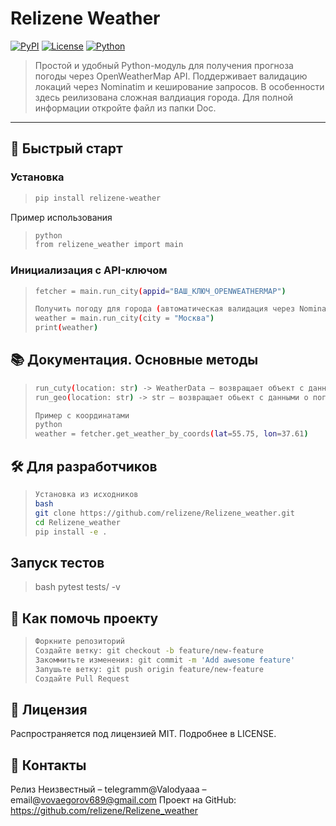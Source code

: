 # Relizene Weather

[![PyPI](https://img.shields.io/pypi/v/relizene-weather?color=blue)](https://pypi.org/project/relizene-weather/)
[![License](https://img.shields.io/badge/License-MIT-green.svg)](https://opensource.org/licenses/MIT)
[![Python](https://img.shields.io/badge/Python-3.8%2B-blue)](https://www.python.org/)

> Простой и удобный Python-модуль для получения прогноза погоды через OpenWeatherMap API. 
> Поддерживает валидацию локаций через Nominatim и кеширование запросов.
> В особенности здесь реилизована сложная валдиация города. Для полной информации откройте файл из папки Doc.

---

## 🚀 Быстрый старт

### Установка
> ```bash
> pip install relizene-weather

Пример использования
> ```bash
> python
> from relizene_weather import main
>

### Инициализация с API-ключом
> ```bash
> fetcher = main.run_city(appid="ВАШ_КЛЮЧ_OPENWEATHERMAP")
> 
> Получить погоду для города (автоматическая валидация через Nominatim)
> weather = main.run_city(city = "Москва")
> print(weather)
>

## 📚 Документация. Основные методы
> ```bash
> run_cuty(location: str) -> WeatherData – возвращает объект с данными о погоде.
> run_geo(location: str) -> str – возвращает обьект с данными о погоде.
> 
> Пример с координатами
> python
> weather = fetcher.get_weather_by_coords(lat=55.75, lon=37.61)
>

## 🛠️ Для разработчиков
> ```bash
> Установка из исходников
> bash
> git clone https://github.com/relizene/Relizene_weather.git
> cd Relizene_weather
> pip install -e .
>

## Запуск тестов
> bash
> pytest tests/ -v
>

## 🤝 Как помочь проекту
> ```bash
> Форкните репозиторий
> Создайте ветку: git checkout -b feature/new-feature
> Закоммитьте изменения: git commit -m 'Add awesome feature'
> Запушьте ветку: git push origin feature/new-feature
> Создайте Pull Request

## 📜 Лицензия
Распространяется под лицензией MIT. Подробнее в LICENSE.

## 📧 Контакты
Релиз Неизвестный – telegramm@Valodyaaa – email@vovaegorov689@gmail.com
Проект на GitHub: https://github.com/relizene/Relizene_weather
